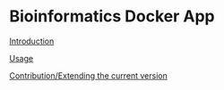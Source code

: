 # Bioinformatics Docker App

[Introduction](#introduction)

[Usage](#usage)

[Contribution/Extending the current version](#versioning)

